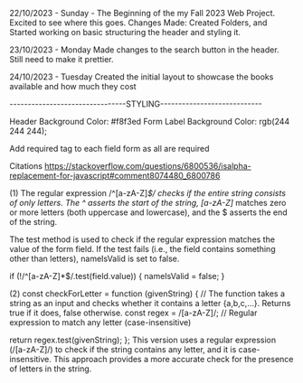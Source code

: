 22/10/2023 - Sunday - The Beginning of the my Fall 2023 Web Project. Excited to see where this goes.
Changes Made: Created Folders, and Started working on basic structuring the header and styling it.

23/10/2023 - Monday
Made changes to the search button in the header. Still need to make it prettier.

24/10/2023 - Tuesday
Created the initial layout to showcase the books available and how much they cost

--------------------------------STYLING----------------------------

Header Background Color: #f8f3ed
Form Label Background Color: rgb(244 244 244);

<!-- To Do List -->

Add required tag to each field form as all are required

<!------------------------------------------------------------------------- -->

Citations
https://stackoverflow.com/questions/6800536/isalpha-replacement-for-javascript#comment8074480_6800786

(1) The regular expression /^[a-zA-Z]_$/ checks if the entire string consists of only letters. The ^ asserts the start of the string, [a-zA-Z]_ matches zero or more letters (both uppercase and lowercase), and the $ asserts the end of the string.

The test method is used to check if the regular expression matches the value of the form field. If the test fails (i.e., the field contains something other than letters), nameIsValid is set to false.

if (!/^[a-zA-Z]\*$/.test(field.value)) {
nameIsValid = false;
}

(2)
const checkForLetter = function (givenString) {
// The function takes a string as an input and checks whether it contains a letter {a,b,c,...}. Returns true if it does, false otherwise.
const regex = /[a-zA-Z]/; // Regular expression to match any letter (case-insensitive)

return regex.test(givenString);
};
This version uses a regular expression (/[a-zA-Z]/) to check if the string contains any letter, and it is case-insensitive. This approach provides a more accurate check for the presence of letters in the string.

<!-- ------------------------------------------------------------------------------------------- -->
